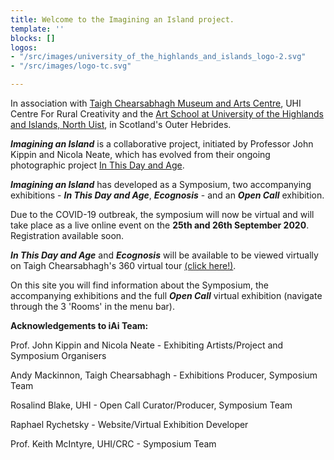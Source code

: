 ```yaml
---
title: Welcome to the Imagining an Island project.
template: ''
blocks: []
logos:
- "/src/images/university_of_the_highlands_and_islands_logo-2.svg"
- "/src/images/logo-tc.svg"

---
```

In association with [Taigh Chearsabhagh Museum and Arts Centre](https://www.taigh-chearsabhagh.org/), UHI Centre For Rural Creativity and the [Art School at University of the Highlands and Islands, North Uist](https://www.instagram.com/artschoolhebrides/?hl=en), in Scotland's Outer Hebrides.

**_Imagining an Island_** is a collaborative project, initiated by Professor John Kippin and Nicola Neate, which has evolved from their ongoing photographic project [In This Day and Age](https://inthisdayandage.org/).

**_Imagining an Island_** has developed as a Symposium, two accompanying exhibitions - **_In This Day and Age_**, **_Ecognosis_** - and an **_Open Call_** exhibition.

Due to the COVID-19 outbreak, the symposium will now be virtual and will take place as a live online event on the **25th and 26th September 2020**. Registration available soon.

**_In This Day and Age_** and **_Ecognosis_** will be available to be viewed virtually on Taigh Chearsabhagh's 360 virtual tour [(click here!)](https://www.taigh-chearsabhagh.org/tcvr360storage/now/?lang=en).

On this site you will find information about the Symposium, the accompanying exhibitions and the full **_Open Call_** virtual exhibition (navigate through the 3 'Rooms' in the menu bar).

**Acknowledgements to iAi Team:**

Prof. John Kippin and Nicola Neate - Exhibiting Artists/Project and Symposium Organisers

Andy Mackinnon, Taigh Chearsabhagh - Exhibitions Producer, Symposium Team

Rosalind Blake, UHI - Open Call Curator/Producer, Symposium Team

Raphael Rychetsky - Website/Virtual Exhibition Developer

Prof. Keith McIntyre, UHI/CRC - Symposium Team